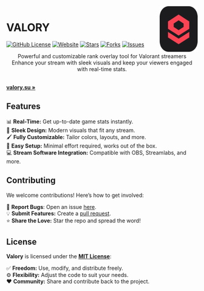 <img align="right" width="100" height="120" src="/frontend/public/logo.svg">

# VALORY

[![GitHub License](https://img.shields.io/github/license/haxgun/valory?color=green)](https://github.com/haxgun/valory/blob/main/LICENSE)
[![Website](https://img.shields.io/website?url=https://valory.su)](https://overlay.haxgun.ru/)
[![Stars](https://img.shields.io/github/stars/haxgun/Valory?style=flat&color=green)](https://github.com/haxgun/valory/stargazers)
[![Forks](https://img.shields.io/github/forks/haxgun/Valory?style=flat&color=green)](https://github.com/haxgun/Valory/forks)
[![Issues](https://img.shields.io/github/issues/haxgun/Valory?style=flat)](https://github.com/haxgun/Valory/issues)

<p align="center">
    Powerful and customizable rank overlay tool for Valorant streamers  
    Enhance your stream with sleek visuals and keep your viewers engaged with real-time stats.
    
<br> <a href="https://valory.su"><strong>valory.su »</strong></a>
</p>

## Features

📊 **Real-Time:** Get up-to-date game stats instantly.  
🎨 **Sleek Design:** Modern visuals that fit any stream.  
🖌️ **Fully Customizable:** Tailor colors, layouts, and more.  
🚀 **Easy Setup:** Minimal effort required, works out of the box.  
💻 **Stream Software Integration:** Compatible with OBS, Streamlabs, and more.  

## Contributing

We welcome contributions! Here’s how to get involved:

🐞 **Report Bugs**: Open an issue [here](https://github.com/haxgun/valory/issues).  
💡 **Submit Features:** Create a [pull request](https://github.com/haxgun/valory/pulls).  
⭐ **Share the Love:** Star the repo and spread the word!  

## License

**Valory** is licensed under the **[MIT License](https://github.com/haxgun/valory/blob/main/LICENSE)**:

✅ **Freedom:** Use, modify, and distribute freely.  
⚙️ **Flexibility:** Adjust the code to suit your needs.  
❤️ **Community:** Share and contribute back to the project.  

